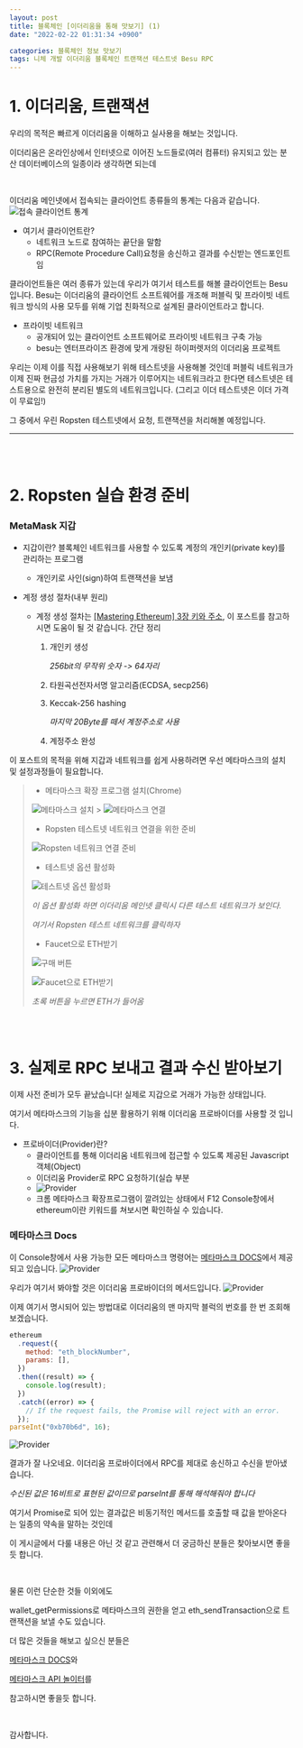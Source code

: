 ```yaml
---
layout: post
title: 블록체인 [이더리움을 통해 맛보기] (1)
date: "2022-02-22 01:31:34 +0900"

categories: 블록체인 정보 맛보기
tags: 니체 개발 이더리움 블록체인 트랜잭션 테스트넷 Besu RPC
---
```


# 1. 이더리움, 트랜잭션

우리의 목적은 빠르게 이더리움을 이해하고 실사용을 해보는 것입니다.

이더리움은 온라인상에서 인터넷으로 이어진 노드들로(여러 컴퓨터) 유지되고 있는 분산 데이터베이스의 일종이라 생각하면 되는데

<br>

이더리움 메인넷에서 접속되는 클라이언트 종류들의 통계는 다음과 같습니다.
![접속 클라이언트 통계](/assets/img/develop/blockchain/etherium/infomation/1_1.png)

- 여기서 클라이언트란?
  - 네트워크 노드로 참여하는 끝단을 말함
  - RPC(Remote Procedure Call)요청을 송신하고 결과를 수신받는 엔드포인트임

클라이언트들은 여러 종류가 있는데 우리가 여기서 테스트를 해볼 클라이언트는 Besu입니다.
Besu는 이더리움의 클라이언트 소프트웨어를 개조해 퍼블릭 및 프라이빗 네트워크 방식의 사용 모두를 위해 기업 친화적으로 설계된 클라이언트라고 합니다.

- 프라이빗 네트워크
  - 공개되어 있는 클라이언트 소프트웨어로 프라이빗 네트워크 구축 가능
  - besu는 엔터프라이즈 환경에 맞게 개량된 하이퍼렛저의 이더리움 프로젝트

우리는 이제 이를 직접 사용해보기 위해 테스트넷을 사용해볼 것인데
퍼블릭 네트워크가 이제 진짜 현금성 가치를 가지는 거래가 이루어지는 네트워크라고 한다면
테스트넷은 테스트용으로 완전히 분리된 별도의 네트워크입니다. (그리고 이더 테스트넷은 이더 가격이 무료임!)

그 중에서 우린 Ropsten 테스트넷에서 요청, 트랜잭션을 처리해볼 예정입니다.

---

<br>
<br>

# 2. Ropsten 실습 환경 준비

### MetaMask 지갑

- 지갑이란? 블록체인 네트워크를 사용할 수 있도록 계정의 개인키(private key)를 관리하는 프로그램
  - 개인키로 사인(sign)하여 트랜잭션을 보냄
- 계정 생성 절차(내부 원리)

  - 계정 생성 절차는 [[Mastering Ethereum] 3장 키와 주소](https://steemit.com/kr-dev/@modolee/mastering-ethereum-3), 이 포스트를 참고하시면 도움이 될 것 같습니다.
    간단 정리

    1. 개인키 생성

       _256bit의 무작위 숫자 -> 64자리_

    2. 타원곡선전자서명 알고리즘(ECDSA, secp256)
    3. Keccak-256 hashing

       _마지막 20Byte를 떼서 계정주소로 사용_

    4. 계정주소 완성

이 포스트의 목적을 위해
지갑과 네트워크를 쉽게 사용하려면 우선 메타마스크의 설치 및 설정과정들이 필요합니다.

> - 메타마스크 확장 프로그램 설치(Chrome)
>
> ![메타마스크 설치](/assets/img/develop/blockchain/etherium/infomation/1_2_1.png) > ![메타마스크 연결](/assets/img/develop/blockchain/etherium/infomation/1_2_2.png)
>
> - Ropsten 테스트넷 네트워크 연결을 위한 준비
>
> ![Ropsten 네트워크 연결 준비](/assets/img/develop/blockchain/etherium/infomation/1_3.png)
>
> - 테스트넷 옵션 활성화
>
> ![테스트넷 옵션 활성화](/assets/img/develop/blockchain/etherium/infomation/1_4.png)
>
> _이 옵션 활성화 하면 이더리움 메인넷 클릭시 다른 테스트 네트워크가 보인다._
>
> _여기서 Ropsten 테스트 네트워크를 클릭하자_
>
> - Faucet으로 ETH받기
>
> ![구매 버튼](/assets/img/develop/blockchain/etherium/infomation/1_5.png)
>
> ![Faucet으로 ETH받기](/assets/img/develop/blockchain/etherium/infomation/1_6.png)
>
> _초록 버튼을 누르면 ETH가 들어옴_

<br>
<br>

# 3. 실제로 RPC 보내고 결과 수신 받아보기

이제 사전 준비가 모두 끝났습니다! 실제로 지갑으로 거래가 가능한 상태입니다.

여기서 메타마스크의 기능을 십분 활용하기 위해 이더리움 프로바이더를 사용할 것 입니다.

- 프로바이더(Provider)란?
  - 클라이언트를 통해 이더리움 네트워크에 접근할 수 있도록 제공된 Javascript 객체(Object)
  - 이더리움 Provider로 RPC 요청하기(실습 부분
  - ![Provider](/assets/img/develop/blockchain/etherium/infomation/1_7_1.png)
  - 크롬 메타마스크 확장프로그램이 깔려있는 상태에서 F12 Console창에서 ethereum이란 키워드를 쳐보시면 확인하실 수 있습니다.

### 메타마스크 Docs

이 Console창에서 사용 가능한 모든 메타마스크 명령어는 [메타마스크 DOCS](https://docs.metamask.io/guide/)에서 제공되고 있습니다.
![Provider](/assets/img/develop/blockchain/etherium/infomation/1_7.png)

우리가 여기서 봐야할 것은 이더리움 프로바이더의 메서드입니다.
![Provider](/assets/img/develop/blockchain/etherium/infomation/1_7_2.png)

이제 여기서 명시되어 있는 방법대로 이더리움의 맨 마지막 블럭의 번호를 한 번 조회해보겠습니다.

```javascript
ethereum
  .request({
    method: "eth_blockNumber",
    params: [],
  })
  .then((result) => {
    console.log(result);
  })
  .catch((error) => {
    // If the request fails, the Promise will reject with an error.
  });
parseInt("0xb70b6d", 16);
```

![Provider](/assets/img/develop/blockchain/etherium/infomation/1_8.png)

결과가 잘 나오네요. 이더리움 프로바이더에서 RPC를 제대로 송신하고 수신을 받아냈습니다.

_수신된 값은 16비트로 표현된 값이므로 parseInt를 통해 해석해줘야 합니다_

여기서 Promise로 되어 있는 결과값은 비동기적인 메서드를 호출할 때 값을 받아온다는 일종의 약속을 말하는 것인데

이 게시글에서 다룰 내용은 아닌 것 같고 관련해서 더 궁금하신 분들은 찾아보시면 좋을듯 합니다.

<br>

물론 이런 단순한 것들 이외에도

wallet_getPermissions로 메타마스크의 권한을 얻고 eth_sendTransaction으로 트랜잭션을 보낼 수도 있습니다.

더 많은 것들을 해보고 싶으신 분들은

[메타마스크 DOCS](https://docs.metamask.io/guide/)와

[메타마스크 API 놀이터](https://metamask.github.io/api-playground/api-documentation/)를

참고하시면 좋을듯 합니다.

<br>

감사합니다.
